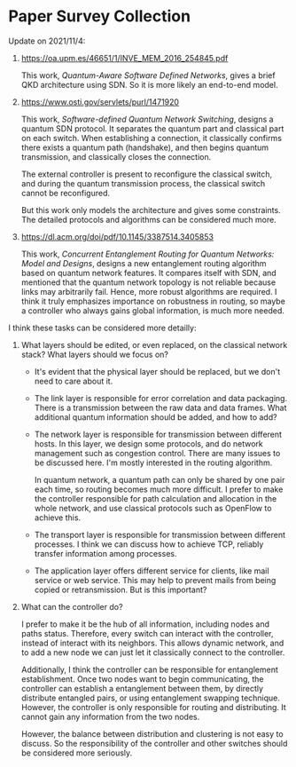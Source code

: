 # Paper Survey Collection

Update on 2021/11/4:

1. https://oa.upm.es/46651/1/INVE_MEM_2016_254845.pdf

   This work, *Quantum-Aware Software Defined Networks*, gives a brief QKD architecture using SDN. So it is more likely an end-to-end model.

2. https://www.osti.gov/servlets/purl/1471920

   This work, *Software-defined Quantum Network Switching*, designs  a quantum SDN protocol. It separates the quantum part and classical part on each switch. When establishing a connection, it classically confirms there exists a quantum path (handshake), and then begins quantum transmission, and classically closes the connection.
   
   The external controller is present to reconfigure the classical switch, and during the quantum transmission process, the classical switch cannot be reconfigured.
   
   But this work only models the architecture and gives some constraints. The detailed protocols and algorithms can be considered much more.
   
3. https://dl.acm.org/doi/pdf/10.1145/3387514.3405853

   This work, *Concurrent Entanglement Routing for Quantum Networks: Model and Designs*, designs a new entanglement routing algorithm based on quantum network features. It compares itself with SDN, and mentioned that the quantum network topology  is not reliable because links may arbitrarily fail. Hence, more robust algorithms are required. I think it truly emphasizes importance on robustness in routing, so maybe a controller who always gains global information, is much more needed.



I think these tasks can be considered more detailly:

1. What layers should be edited, or even replaced, on the classical network stack? What layers should we focus on? 

   + It's evident that the physical layer should be replaced, but we don't need to care about it. 

   + The link layer is responsible for error correlation and data packaging. There is a transmission between the raw data and data frames. What additional quantum information should be added, and how to add?

   + The network layer is responsible for transmission between different hosts. In this layer, we design some protocols, and do network management such as congestion control. There are many issues to be discussed here. I'm mostly interested in the routing algorithm. 

     In quantum network, a quantum path can only be shared by one pair each time, so routing becomes much more difficult. I prefer to make the controller responsible for path calculation and allocation in the whole network, and use classical protocols such as OpenFlow to achieve this.

   + The transport layer is responsible for transmission between different processes. I think we can discuss how to achieve TCP, reliably transfer information among processes.

   + The application layer offers different service for clients, like mail service or web service. This may help to prevent mails from being copied or retransmission. But is this important?
   
2. What can the controller do?

   I prefer to make it be the hub of all information, including nodes and paths status. Therefore, every switch can interact with the controller, instead of interact with its neighbors. This allows dynamic network, and to add a new node we can just let it classically connect to the controller.

   Additionally, I think the controller can be responsible for entanglement establishment. Once two nodes want to begin communicating, the controller can establish a entanglement between them, by directly distribute entangled pairs, or using entanglement swapping technique. However, the controller is only responsible for routing and distributing. It cannot gain any information from the two nodes.

   However, the balance between distribution and clustering is not easy to discuss. So the responsibility of the controller and other switches should be considered more seriously.

